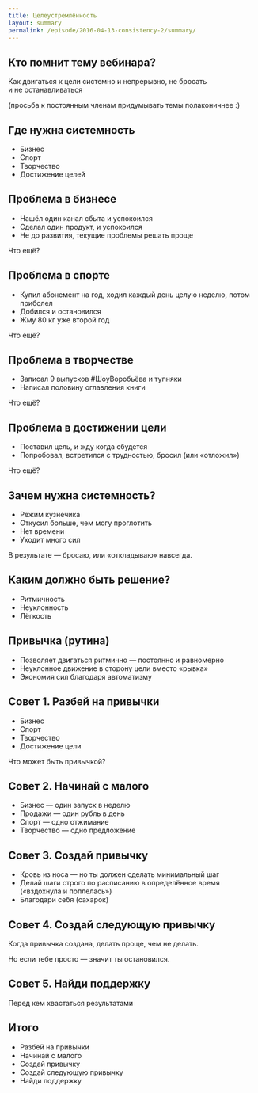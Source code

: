 ```yaml
---
title: Целеустремлённость
layout: summary
permalink: /episode/2016-04-13-consistency-2/summary/
---
```



## Кто помнит тему вебинара?

Как двигаться к&nbsp;цели системно и&nbsp;непрерывно, не&nbsp;бросать и&nbsp;не&nbsp;останавливаться

(просьба к постоянным членам придумывать темы полаконичнее :)

## Где нужна системность

- Бизнес
- Спорт
- Творчество
- Достижение целей

## Проблема в бизнесе

- Нашёл один канал сбыта и успокоился
- Сделал один продукт, и успокоился
- Не до развития, текущие проблемы решать проще

Что ещё?

## Проблема в спорте

- Купил абонемент на год, ходил каждый день целую неделю, потом приболел
- Добился и остановился
- Жму 80 кг уже второй год

Что ещё?

## Проблема в творчестве

- Записал 9 выпусков #ШоуВоробьёва и тупняки
- Написал половину оглавления книги

Что ещё?

## Проблема в достижении цели

- Поставил цель, и жду когда сбудется
- Попробовал, встретился с трудностью, бросил (или «отложил»)

Что ещё?

## Зачем нужна системность?

- Режим кузнечика
- Откусил больше, чем могу проглотить
- Нет времени
- Уходит много сил

В результате — бросаю, или «откладываю» навсегда.

## Каким должно быть решение?

- Ритмичность
- Неуклонность
- Лёгкость

## Привычка (рутина)

- Позволяет двигаться ритмично — постоянно и равномерно
- Неуклонное движение в сторону цели вместо «рывка»
- Экономия сил благодаря автоматизму

## Совет 1. Разбей на привычки

- Бизнес
- Спорт
- Творчество
- Достижение цели

Что может быть привычкой?

## Совет 2. Начинай с малого

- Бизнес — один запуск в неделю
- Продажи — один рубль в день
- Спорт — одно отжимание
- Творчество — одно предложение

## Совет 3. Создай привычку

- Кровь из носа — но ты должен сделать минимальный шаг
- Делай шаги строго по расписанию в определённое время («вздохнула и поплелась»)
- Благодари себя (сахарок)

## Совет 4. Создай следующую привычку

Когда привычка создана, делать проще, чем не делать.

Но если тебе просто — значит ты остановился.

## Совет 5. Найди поддержку

Перед кем хвастаться результатами

## Итого

- Разбей на привычки
- Начинай с малого
- Создай привычку
- Создай следующую привычку
- Найди поддержку
